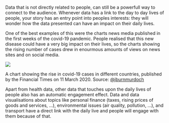 Data that is not directly related to people, can still be a powerfull way to connect to the audience. Whenever data has a link to the day to day lives of people, your story has an entry point into peoples interests: they will wonder how the data presented can have an impact on their daily lives.

One of the best examples of this were the charts news media published in the first weeks of the covid-19 pandemic. People realised that this new disease could have a very big impact on their lives, so the charts showing the rising number of cases drew in enourmous amounts of views on news sites and on social media.

![ ](Can%20a%20chart%20tell%20a%20story%20942e60e2613a4b43af485e6fa3dbb23c/jbm-covid-chart.jpeg)

A chart showing the rise in covid-19 cases in different countries, published by the Financial Times on 11 March 2020. Source: [@jburnmurdoch](https://twitter.com/jburnmurdoch/status/1237737352879112194) 

Apart from health data, other data that touches upon the daily lives of people also has an automatic engagement effect. Data and data visualisations about topics like personal finance (taxes, rising prices of goods and services, ...), environmental issues (air quality, pollution, ...), and transport have a direct link with the daily live and people will engage with them because of that.